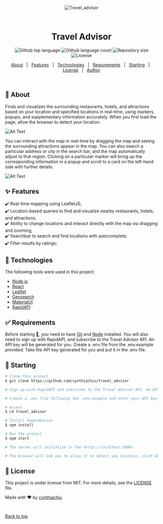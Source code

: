 <div align="center" id="top"> 
  <img src="./.github/app.gif" alt="Travel_advisor" />

  &#xa0;

  <!-- <a href="https://travel_advisor.netlify.app">Demo</a> -->
</div>

<h1 align="center">Travel Advisor</h1>

<p align="center">
  <img alt="Github top language" src="https://img.shields.io/github/languages/top/cynthiachiu/travel_advisor?color=56BEB8">

  <img alt="Github language count" src="https://img.shields.io/github/languages/count/cynthiachiu/travel_advisor?color=56BEB8">

  <img alt="Repository size" src="https://img.shields.io/github/repo-size/cynthiachiu/travel_advisor?color=56BEB8">

  <img alt="License" src="https://img.shields.io/github/license/cynthiachiu/travel_advisor?color=56BEB8">

  <!-- <img alt="Github issues" src="https://img.shields.io/github/issues/cynthiachiu/travel_advisor?color=56BEB8" /> -->

  <!-- <img alt="Github forks" src="https://img.shields.io/github/forks/cynthiachiu/travel_advisor?color=56BEB8" /> -->

  <!-- <img alt="Github stars" src="https://img.shields.io/github/stars/cynthiachiu/travel_advisor?color=56BEB8" /> -->
</p>

<!-- Status -->

<!-- <h4 align="center"> 
	🚧  Travel_advisor 🚀 Under construction...  🚧
</h4> 

<hr> -->

<p align="center">
  <a href="#dart-about">About</a> &#xa0; | &#xa0; 
  <a href="#sparkles-features">Features</a> &#xa0; | &#xa0;
  <a href="#rocket-technologies">Technologies</a> &#xa0; | &#xa0;
  <a href="#white_check_mark-requirements">Requirements</a> &#xa0; | &#xa0;
  <a href="#checkered_flag-starting">Starting</a> &#xa0; | &#xa0;
  <a href="#memo-license">License</a> &#xa0; | &#xa0;
  <a href="https://github.com/cynthiachiu" target="_blank">Author</a>
</p>

<br>

## :dart: About ##

Finds and visualizes the surrounding restaurants, hotels, and attractions based on your location and specified locations in real-time, using markers, popups, and supplementary information accurately. When you first load the page, allow the browser to detect your location. 

![Alt Text](./demo.gif)

You can interact with the map in real-time by dragging the map and seeing the surrounding attractions appear in the map. You can also search a particular address or city in the search bar, and the map automatically adjust to that region. Clicking on a particular marker will bring up the corresponding information in a popup and scroll to a card on the left-hand side with further details.

![Alt Text](./demo_640.gif)

## :sparkles: Features ##

:heavy_check_mark: Real-time mapping using LeafletJS;\
:heavy_check_mark: Location-based queries to find and visualize nearby restaurants, hotels, and attractions;\
:heavy_check_mark: Ability to change locations and interact directly with the map via dragging and zooming;\
:heavy_check_mark: Searchbar to search and find locations with autocomplete;\
:heavy_check_mark: Filter results by ratings;

## :rocket: Technologies ##

The following tools were used in this project:

- [Node.js](https://nodejs.org/en/)
- [React](https://pt-br.reactjs.org/)
- [Leaflet](https://leafletjs.com/)
- [Geosearch](https://www.npmjs.com/package/leaflet-geosearch)
- [MaterialUI](https://mui.com/)
- [RapidAPI](https://rapidapi.com/)

## :white_check_mark: Requirements ##

Before starting :checkered_flag:, you need to have [Git](https://git-scm.com) and [Node](https://nodejs.org/en/) installed. You will also need to sign up with RapidAPI, and subscribe to the Travel Advisor API. An API key will be generated for you. Create a .env file from the .env.example provided. Take the API key generated for you and put it in the .env file.

## :checkered_flag: Starting ##

```bash
# Clone this project
$ git clone https://github.com/cynthiachiu/travel_advisor

# Sign up with RapidAPI and subscribe to the Travel Advisor API. An API key will be created for you

# Create a .env file following the .env.example and enter your API key

# Access
$ cd travel_advisor

# Install dependencies
$ npm install

# Run the project
$ npm start

# The server will initialize in the <http://localhost:3000>

# The browser will ask you to allow it to detect you location, click ALLOW and proceed
```

## :memo: License ##

This project is under license from MIT. For more details, see the [LICENSE](LICENSE.md) file.


Made with :heart: by <a href="https://github.com/cynthiachiu" target="_blank">cynthiachiu</a>

&#xa0;

<a href="#top">Back to top</a>

